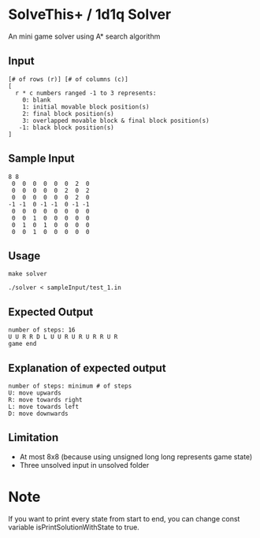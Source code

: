 # SolveThis+ / 1d1q  Solver
An mini game solver using A* search algorithm

## Input
```
[# of rows (r)] [# of columns (c)]
[
  r * c numbers ranged -1 to 3 represents:
    0: blank
    1: initial movable block position(s)
    2: final block position(s)
    3: overlapped movable block & final block position(s)
   -1: black block position(s)
]
```

## Sample Input
```
8 8
 0  0  0  0  0  0  2  0
 0  0  0  0  0  2  0  2
 0  0  0  0  0  0  2  0
-1 -1  0 -1 -1  0 -1 -1
 0  0  0  0  0  0  0  0
 0  0  1  0  0  0  0  0
 0  1  0  1  0  0  0  0
 0  0  1  0  0  0  0  0
```

## Usage
```
make solver

./solver < sampleInput/test_1.in
```

## Expected Output
```
number of steps: 16
U U R R D L U U R U R U R R U R 
game end
```

## Explanation of expected output
```
number of steps: minimum # of steps 
U: move upwards
R: move towards right
L: move towards left
D: move downwards
```

## Limitation
- At most 8x8 (because using unsigned long long represents game state)
- Three unsolved input in unsolved folder

# Note
If you want to print every state from start to end, you can change const variable isPrintSolutionWithState to true.